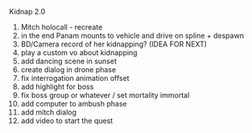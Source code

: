 Kidnap 2.0

1. Mitch holocall - recreate
3. in the end Panam mounts to vehicle and drive on spline + despawn 
4. BD/Camera record of her kidnapping? (IDEA FOR NEXT)
6. play a custom vo about kidnapping
10. add dancing scene in sunset
12. create dialog in drone phase
13. fix interrogation animation offset
14. add highlight for boss
15. fix boss group or whatever / set mortality immortal
16. add computer to ambush phase
17. add mitch dialog
18. add video to start the quest